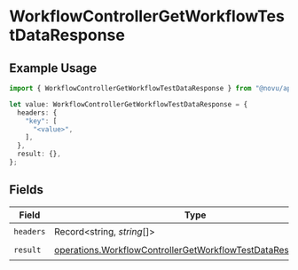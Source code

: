 # WorkflowControllerGetWorkflowTestDataResponse

## Example Usage

```typescript
import { WorkflowControllerGetWorkflowTestDataResponse } from "@novu/api/models/operations";

let value: WorkflowControllerGetWorkflowTestDataResponse = {
  headers: {
    "key": [
      "<value>",
    ],
  },
  result: {},
};
```

## Fields

| Field                                                                                                                                        | Type                                                                                                                                         | Required                                                                                                                                     | Description                                                                                                                                  |
| -------------------------------------------------------------------------------------------------------------------------------------------- | -------------------------------------------------------------------------------------------------------------------------------------------- | -------------------------------------------------------------------------------------------------------------------------------------------- | -------------------------------------------------------------------------------------------------------------------------------------------- |
| `headers`                                                                                                                                    | Record<string, *string*[]>                                                                                                                   | :heavy_check_mark:                                                                                                                           | N/A                                                                                                                                          |
| `result`                                                                                                                                     | [operations.WorkflowControllerGetWorkflowTestDataResponseBody](../../models/operations/workflowcontrollergetworkflowtestdataresponsebody.md) | :heavy_check_mark:                                                                                                                           | N/A                                                                                                                                          |